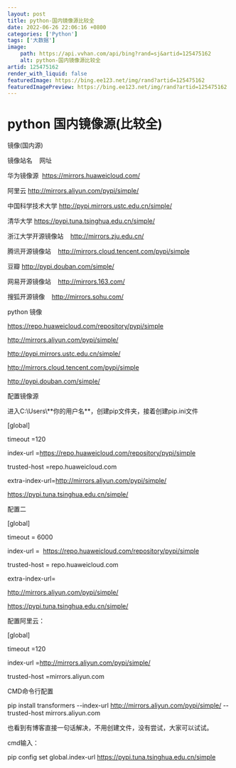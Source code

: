 ```yaml
---
layout: post
title: python-国内镜像源比较全
date: 2022-06-26 22:06:16 +0800
categories: ['Python']
tags: ['大数据']
image:
    path: https://api.vvhan.com/api/bing?rand=sj&artid=125475162
    alt: python-国内镜像源比较全
artid: 125475162
render_with_liquid: false
featuredImage: https://bing.ee123.net/img/rand?artid=125475162
featuredImagePreview: https://bing.ee123.net/img/rand?artid=125475162
---
```


# python 国内镜像源(比较全)

镜像(国内源)

镜像站名    网址

华为镜像源  https://mirrors.huaweicloud.com/
  
阿里云 http://mirrors.aliyun.com/pypi/simple/

中国科学技术大学 http://pypi.mirrors.ustc.edu.cn/simple/
  
清华大学 https://pypi.tuna.tsinghua.edu.cn/simple/
  
浙江大学开源镜像站    http://mirrors.zju.edu.cn/

腾讯开源镜像站    http://mirrors.cloud.tencent.com/pypi/simple
  
豆瓣 http://pypi.douban.com/simple/
  
网易开源镜像站    http://mirrors.163.com/
  
搜狐开源镜像    http://mirrors.sohu.com/

python 镜像
  
https://repo.huaweicloud.com/repository/pypi/simple
  
http://mirrors.aliyun.com/pypi/simple/
  
http://pypi.mirrors.ustc.edu.cn/simple/
  
http://mirrors.cloud.tencent.com/pypi/simple
  
http://pypi.douban.com/simple/

配置镜像源
  
进入C:\Users\\*\*你的用户名\*\*，创建pip文件夹，接着创建pip.ini文件
  
[global]
  
timeout =120
  
index-url =https://repo.huaweicloud.com/repository/pypi/simple
  
trusted-host =repo.huaweicloud.com

extra-index-url=http://mirrors.aliyun.com/pypi/simple/
  
https://pypi.tuna.tsinghua.edu.cn/simple/

配置二
  
[global]
  
timeout = 6000
  
index-url =  https://repo.huaweicloud.com/repository/pypi/simple
  
trusted-host = repo.huaweicloud.com

extra-index-url=
  
http://mirrors.aliyun.com/pypi/simple/
  
https://pypi.tuna.tsinghua.edu.cn/simple/

配置阿里云：
  
[global]
  
timeout =120
  
index-url =http://mirrors.aliyun.com/pypi/simple/
  
trusted-host =mirrors.aliyun.com
  
CMD命令行配置
  
pip install transformers --index-url http://mirrors.aliyun.com/pypi/simple/ --trusted-host mirrors.aliyun.com

也看到有博客直接一句话解决，不用创建文件，没有尝试，大家可以试试。
  
cmd输入：
  
pip config set global.index-url https://pypi.tuna.tsinghua.edu.cn/simple